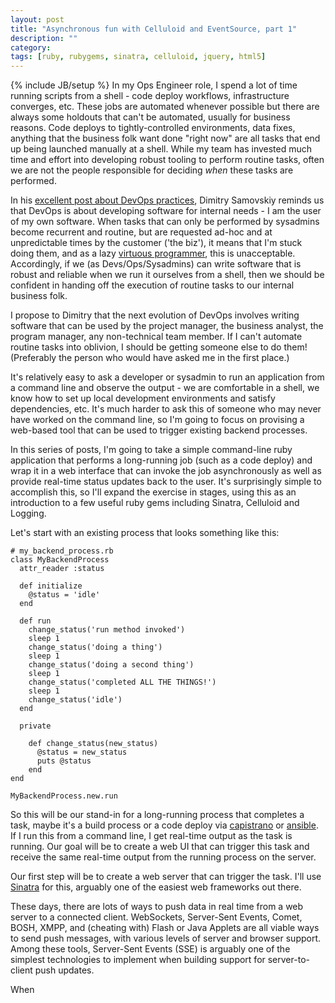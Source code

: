 ```yaml
---
layout: post
title: "Asynchronous fun with Celluloid and EventSource, part 1"
description: ""
category: 
tags: [ruby, rubygems, sinatra, celluloid, jquery, html5]
---
```

{% include JB/setup %}
In my Ops Engineer role, I spend a lot of time running scripts from a shell - code deploy workflows, infrastructure converges, etc. These jobs are automated whenever possible but there are always some holdouts that can't be automated, usually for business reasons. Code deploys to tightly-controlled environments, data fixes, anything that the business folk want done "right now" are all tasks that end up being launched manually at a shell. While my team has invested much time and effort into developing robust tooling to perform routine tasks, often we are not the people responsible for deciding *when* these tasks are performed. 

<!--more-->
In his [excellent post about DevOps practices](http://www.somic.org/2010/03/02/the-rise-of-devops/), Dimitry Samovskiy reminds us that DevOps is about developing software for internal needs - I am the user of my own software. When tasks that can only be performed by sysadmins become recurrent and routine, but are requested ad-hoc and at unpredictable times by the customer ('the biz'), it means that I'm stuck doing them, and as a lazy [virtuous programmer](http://threevirtues.com/), this is unacceptable. Accordingly, if we (as Devs/Ops/Sysadmins) can write software that is robust and reliable when we run it ourselves from a shell, then we should be confident in handing off the execution of routine tasks to our internal business folk. 

I propose to Dimitry that the next evolution of DevOps involves writing software that can be used by the project manager, the business analyst, the program manager, any non-technical team member. If I can't automate routine tasks into oblivion, I should be getting someone else to do them! (Preferably the person who would have asked me in the first place.)

It's relatively easy to ask a developer or sysadmin to run an application from a command line and observe the output - we are comfortable in a shell, we know how to set up local development environments and satisfy dependencies, etc. It's much harder to ask this of someone who may never have worked on the command line, so I'm going to focus on provising a web-based tool that can be used to trigger existing backend processes.

In this series of posts, I'm going to take a simple command-line ruby application that performs a long-running job (such as a code deploy) and wrap it in a web interface that can invoke the job asynchronously as well as provide real-time status updates back to the user. It's surprisingly simple to accomplish this, so I'll expand the exercise in stages, using this as an introduction to a few useful ruby gems including Sinatra, Celluloid and Logging.

Let's start with an existing process that looks something like this:
```
# my_backend_process.rb
class MyBackendProcess
  attr_reader :status

  def initialize
    @status = 'idle'
  end

  def run
    change_status('run method invoked')
    sleep 1
    change_status('doing a thing')
    sleep 1
    change_status('doing a second thing')
    sleep 1
    change_status('completed ALL THE THINGS!')
    sleep 1
    change_status('idle')
  end

  private

    def change_status(new_status)
      @status = new_status
      puts @status
    end
end

MyBackendProcess.new.run
```
So this will be our stand-in for a long-running process that completes a task, maybe it's a build process or a code deploy via [capistrano](http://www.capistranorb.com/) or [ansible](http://www.ansibleworks.com/). If I run this from a command line, I get real-time output as the task is running. Our goal will be to create a web UI that can trigger this task and receive the same real-time output from the running process on the server.

Our first step will be to create a web server that can trigger the task. I'll use [Sinatra](http://www.sinatrarb.com/) for this, arguably one of the easiest web frameworks out there.




These days, there are lots of ways to push data in real time from a web server to a connected client. WebSockets, Server-Sent Events, Comet, BOSH, XMPP, and (cheating with) Flash or Java Applets are all viable ways to send push messages, with various levels of server and browser support. Among these tools, Server-Sent Events (SSE) is arguably one of the simplest technologies to implement when building support for server-to-client push updates.

When 

